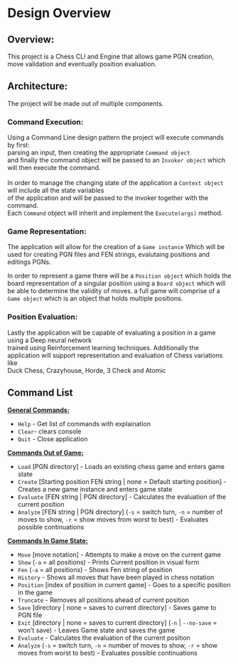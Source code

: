 # __Design Overview__


## __Overview:__
This project is a Chess CLI and Engine that allows game PGN creation, move validation
and eventually position evaluation.


## __Architecture:__
The project will be made out of multiple components.

### __Command Execution:__
Using a Command Line design pattern the project will execute commands by first:<br>
parsing an input, then creating the appropriate `Command object`<br> and finally the command object
will be passed to an `Invoker object` which will then execute the command.<br><br>
In order to manage the changing state of the application a `Context object` will include all the state variables<br>
of the application and will be passed to the invoker together with the command.<br>
Each `Command` object will inherit and implement the `Execute(args)` method.

### __Game Representation:__
The application will allow for the creation of a `Game instance` Which will be used 
for creating PGN files and FEN strings, evalutaing positions and editings PGNs.

In order to represent a game there will be a `Position object` which holds the board representation of a singular position
using a `Board object` which will be able to determine the validity of moves.
a full game will comprise of a `Game object` which is an object that holds multiple positions.


### __Position Evaluation:__
Lastly the application will be capable of evaluating a position in a game using a Deep neural network <br>
trained using Reinforcement learning techniques.
Additionally the application will support representation and evaluation of Chess variations like<br>
Duck Chess, Crazyhouse, Horde, 3 Check and Atomic


## __Command List__

<u>__General Commands:__</u>
* `Help` - Get list of commands with explaination
* `Clear`-  clears console
* `Quit` - Close application<br>

<u>__Commands Out of Game:__</u>
* `Load` [PGN directory] - Loads an existing chess game and enters game state
* `Create` [Starting position FEN string | none = Default starting position] - Creates a new game instance and enters game state
* `Evaluate` [FEN string | PGN directory] - Calculates the evaluation of the current position
* `Analyze` [FEN string | PGN directory] (`-s` = switch turn, `-n` = number of moves to show, `-r` = show moves from worst to best) - Evaluates possible continuations<br>

<u>__Commands In Game State:__</u>
* `Move` [move notation] - Attempts to make a move on the current game
* `Show` (`-a` = all positions) - Prints Current position in visual form
* `Fen` (`-a` = all positions) - Shows Fen string of position
* `History` - Shows all moves that have been played in chess notation
* `Position` [index of position in current game] - Goes to a specific position in the game
* `Truncate` - Removes all positions ahead of current position
* `Save` [directory | none = saves to current directory] - Saves game to PGN file
* `Exit` [directory | none = saves to current directory] (`-n` | `--no-save` = won't save) - Leaves Game state and saves the game
* `Evaluate` - Calculates the evaluation of the current position
* `Analyze` (`-s` = switch turn, `-n` = number of moves to show, `-r` = show moves from worst to best) - Evaluates possible continuations

